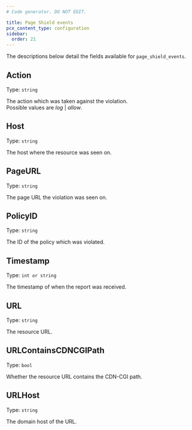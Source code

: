 ```yaml
---
# Code generator. DO NOT EDIT.

title: Page Shield events
pcx_content_type: configuration
sidebar:
  order: 21
---
```


The descriptions below detail the fields available for `page_shield_events`.

## Action

Type: `string`

The action which was taken against the violation. <br />Possible values are <em>log</em> \| <em>allow</em>.

## Host

Type: `string`

The host where the resource was seen on.

## PageURL

Type: `string`

The page URL the violation was seen on.

## PolicyID

Type: `string`

The ID of the policy which was violated.

## Timestamp

Type: `int or string`

The timestamp of when the report was received.

## URL

Type: `string`

The resource URL.

## URLContainsCDNCGIPath

Type: `bool`

Whether the resource URL contains the CDN-CGI path.

## URLHost

Type: `string`

The domain host of the URL.
